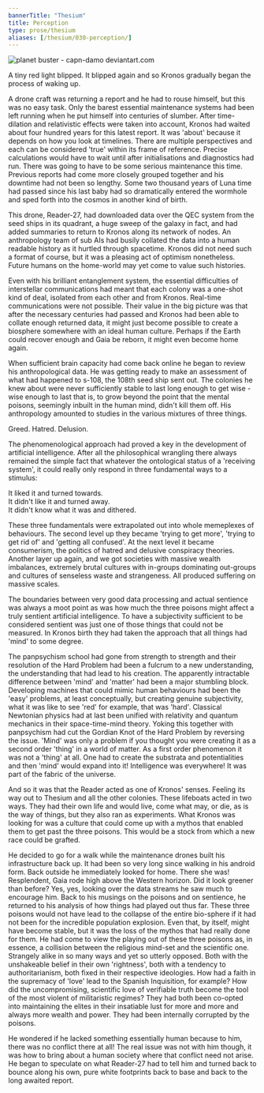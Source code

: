 ```yaml
---
bannerTitle: "Thesium" 
title: Perception 
type: prose/thesium
aliases: [/thesium/030-perception/]
---
```

![planet buster - capn-damo deviantart.com](/images/thesium/planet-buster.jpg)

A tiny red light blipped. It blipped again and so Kronos gradually began the
process of waking up. 

A drone craft was returning a report and he had to rouse himself, but this was
no easy task. Only the barest essential maintenance systems had been left
running when he put himself into centuries of slumber. After time-dilation and
relativistic effects were taken into account, Kronos had waited about four
hundred years for this latest report. It was 'about' because it depends on how
you look at timelines. There are multiple perspectives and each can be
considered 'true' within its frame of reference. Precise calculations would have
to wait until after initialisations and diagnostics had run. There was going to
have to be some serious maintenance this time. Previous reports had come more
closely grouped together and his downtime had not been so lengthy. Some two
thousand years of Luna time had passed since his last baby had so dramatically
entered the wormhole and sped forth into the cosmos in another kind of birth.

This drone, Reader-27, had downloaded data over the QEC system from the seed
ships in its quadrant, a huge sweep of the galaxy in fact, and had added
summaries to return to Kronos along its network of nodes. An anthropology team
of sub AIs had busily collated the data into a human readable history as it
hurtled through spacetime. Kronos did not need such a format of course, but it
was a pleasing act of optimism nonetheless. Future humans on the home-world may
yet come to value such histories.

Even with his brilliant entanglement system, the essential difficulties of
interstellar communications had meant that each colony was a one-shot kind of
deal, isolated from each other and from Kronos. Real-time communications were
not possible. Their value in the big picture was that after the necessary
centuries had passed and Kronos had been able to collate enough returned data,
it might just become possible to create a biosphere somewhere with an ideal
human culture. Perhaps if the Earth could recover enough and Gaia be reborn, it
might even become home again.

When sufficient brain capacity had come back online he began to review his
anthropological data. He was getting ready to make an assessment of what had
happened to s-108, the 108th seed ship sent out. The colonies he knew about were
never sufficiently stable to last long enough to get wise - wise enough to last
that is, to grow beyond the point that the mental poisons, seemingly inbuilt in
the human mind, didn't kill them off. His anthropology amounted to studies in
the various mixtures of three things.

Greed. Hatred. Delusion.  

The phenomenological approach had proved a key in the development of
artificial intelligence. After all the philosophical wrangling there
always remained the simple fact that whatever the ontological status of
a 'receiving system', it could really only respond in three fundamental
ways to a stimulus:  

It liked it and turned towards.  
It didn't like it and turned away.  
It didn't know what it was and dithered.  

These three fundamentals were extrapolated out into whole memeplexes of
behaviours. The second level up they became 'trying to get more', 'trying to
get rid of' and 'getting all confused'. At the next level it became
consumerism, the politics of hatred and delusive conspiracy theories. Another
layer up again, and we got societies with massive wealth imbalances, extremely
brutal cultures with in-groups dominating out-groups and cultures of senseless
waste and strangeness. All produced suffering on massive scales.

The boundaries between very good data processing and actual sentience was
always a moot point as was how much the three poisons might affect a truly
sentient artificial intelligence. To have a subjectivity sufficient to be
considered sentient was just one of those things that could not be measured. In
Kronos birth they had taken the approach that all things had 'mind' to some
degree.  

The panpsychism school had gone from strength to strength and their resolution
of the Hard Problem had been a fulcrum to a new understanding, the understanding
that had lead to his creation. The apparently intractable difference between 'mind'
and 'matter' had been a major stumbling block. Developing machines that could
mimic human behaviours had been the 'easy' problems, at least conceptually, but
creating genuine subjectivity, what it was like to see 'red' for example, that
was 'hard'. Classical Newtonian physics had at last been unified with relativity
and quantum mechanics in their space-time-mind theory. Yoking this together with
panpsychism had cut the Gordian Knot of the Hard Problem by reversing the issue.
'Mind' was only a problem if you thought you were creating it as a second order
'thing' in a world of matter. As a first order phenomenon it was not a 'thing'
at all. One had to create the substrata and potentialities and then 'mind' would
expand into it! Intelligence was everywhere! It was part of the fabric of the
universe. 

And so it was that the Reader acted as one of Kronos' senses. Feeling its way
out to Thesium and all the other colonies. These lifeboats acted in two ways.
They had their own life and would live, come what may, or die, as is the way of
things, but they also ran as experiments. What Kronos was looking for was a
culture that could come up with a mythos that enabled them to get past the
three poisons. This would be a stock from which a new race could be grafted.

He decided to go for a walk while the maintenance drones built his
infrastructure back up. It had been so very long since walking in his android
form. Back outside he immediately looked for home. There she was! Resplendent,
Gaia rode high above the Western horizon. Did it look greener than before? Yes,
yes, looking over the data streams he saw much to encourage him. Back to his
musings on the poisons and on sentience, he returned to his analysis of how
things had played out thus far. These three poisons would not have lead to the
collapse of the entire bio-sphere if it had not been for the incredible
population explosion. Even that, by itself, might have become stable, but it was
the loss of the mythos that had really done for them. He had come to view the
playing out of these three poisons as, in essence, a collision between the
religious mind-set and the scientific one. Strangely alike in so many ways and
yet so utterly opposed. Both with the unshakeable belief in their own
'rightness', both with a tendency to authoritarianism, both fixed in their
respective ideologies. How had a faith in the supremacy of 'love' lead to the
Spanish Inquisition, for example? How did the uncompromising, scientific love of
verifiable truth become the tool of the most violent of militaristic regimes?
They had both been co-opted into maintaining the elites in their insatiable lust
for more and more and always more wealth and power. They had been internally
corrupted by the poisons.

He wondered if he lacked something essentially human because to him, there was
no conflict there at all! The real issue was not with him though, it was how to
bring about a human society where that conflict need not arise. He began to
speculate on what Reader-27 had to tell him and turned back to bounce along his
own, pure white footprints back to base and back to the long awaited report.
